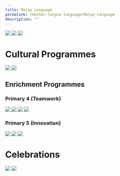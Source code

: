 ```yaml
---
title: Malay Language
permalink: /mother-tongue-language/Malay-Language
description: ""
---
```


![](/images/Malay%20Dept%20Banner%2002.png)
![](/images/ML%20Vision%20Banner.png)
![](/images/ML%20Mission%20Banner.png)

# Cultural Programmes
![](/images/MLPicture1.png)
![](/images/MLPicture2.png)

## Enrichment Programmes

### Primary 4 (Teamwork)
![](/images/LJ%20Malay%2001.jpg)
![](/images/LJ%20Malay%2003.jpg)
![](/images/LJ%20Malay%2004.jpg)
![](/images/LJ%20Malay%2005.jpg)

### Primary 5 (Innovation)
![](/images/p5lj1.jpg)
![](/images/p5lj2.jpg)
![](/images/p5lj3.jpg)

# Celebrations
![](/images/MlPicture3.png)
![](/images/MLPicture4.png)